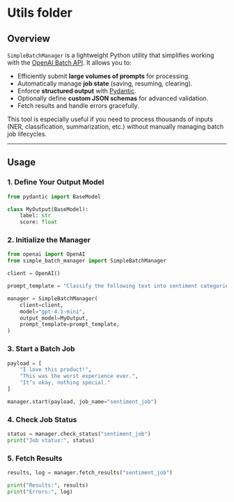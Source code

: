 # Utils folder

## Overview
`SimpleBatchManager` is a lightweight Python utility that simplifies working with the [OpenAI Batch API](https://platform.openai.com/docs/guides/batch). It allows you to:

- Efficiently submit **large volumes of prompts** for processing.  
- Automatically manage **job state** (saving, resuming, clearing).  
- Enforce **structured output** with [Pydantic](https://docs.pydantic.dev/).  
- Optionally define **custom JSON schemas** for advanced validation.  
- Fetch results and handle errors gracefully.  

This tool is especially useful if you need to process thousands of inputs (NER, classification, summarization, etc.) without manually managing batch job lifecycles.

---


## Usage

### 1. Define Your Output Model

```python
from pydantic import BaseModel

class MyOutput(BaseModel):
    label: str
    score: float
```

### 2. Initialize the Manager

```python
from openai import OpenAI
from simple_batch_manager import SimpleBatchManager

client = OpenAI()

prompt_template = "Classify the following text into sentiment categories."

manager = SimpleBatchManager(
    client=client,
    model="gpt-4.1-mini",
    output_model=MyOutput,
    prompt_template=prompt_template,
)
```

### 3. Start a Batch Job

```python
payload = [
    "I love this product!",
    "This was the worst experience ever.",
    "It’s okay, nothing special."
]

manager.start(payload, job_name="sentiment_job")
```

### 4. Check Job Status

```python
status = manager.check_status("sentiment_job")
print("Job status:", status)
```

### 5. Fetch Results

```python
results, log = manager.fetch_results("sentiment_job")

print("Results:", results)
print("Errors:", log)
```

